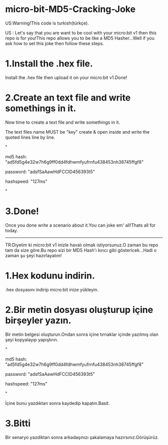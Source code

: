 # micro-bit-MD5-Cracking-Joke

US:Warning!This code is turkish(türkçe).

US : Let's say that you are want to be cool with your micro:bit v1 then this repo is for you!This repo allows you to be like a MD5 Hasher...Well if you ask how to set this joke then follow these steps.

# 1.Install the .hex file.

Install the .hex file then upload it on your micro:bit v1.Done!

# 2.Create an text file and write somethings in it.

Now time to create a text file and write somethings in it.

The text files name MUST be "key" create & open inside and write the quoted lines line by line.

"

md5 hash: "ad5fd5g4e32w7h6g9ff0dd4fdhwmfyufrnfu438453nh38745ffgf8"

password: "adsfSaAawHdFCCID456393t5"

hashspeed: "127ms"

"

# 3.Done!

Once you done write a scenario about it.You can joke em' all!Thats all for today.


-----------------------------------------------------------------------------------------------------------------------------------------------------------------------


TR:Diyelim ki micro:bit v1 inizle havalı olmak istiyorsunuz.O zaman bu repo tam da size göre.Bu repo sizi bir MD5 Hash'ı kırıcı gibi göstericek...Hadi o zaman şu şeyi hazırlayalım!

# 1.Hex kodunu indirin.

.hex dosyasını indirip micro:bit inize yükleyin.

# 2.Bir metin dosyası oluşturup içine birşeyler yazın.

Bir metin belgesi oluşturun.Ondan sonra içine tırnaklar içinde yazılmış olan şeyi kopyalayıp yapıştırın.

"

md5 hash: "ad5fd5g4e32w7h6g9ff0dd4fdhwmfyufrnfu438453nh38745ffgf8"

password: "adsfSaAawHdFCCID456393t5"

hashspeed: "127ms"

"

İçine bunu yazdıktan sonra kaydedip kapatın.Basit.

# 3.Bitti

Bir senaryo yazdiktan sonra arkadaşınızı şakalamaya hazırsınız.Görüşürüz.
